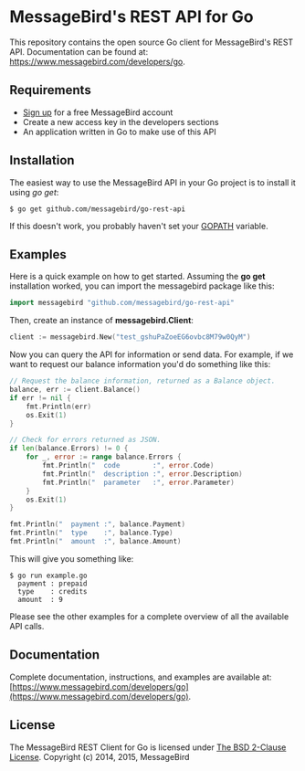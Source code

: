 MessageBird's REST API for Go
=============================
This repository contains the open source Go client for MessageBird's REST API. Documentation can be found at: https://www.messagebird.com/developers/go.

Requirements
------------
- [Sign up](https://www.messagebird.com/en/signup) for a free MessageBird account
- Create a new access key in the developers sections
- An application written in Go to make use of this API

Installation
------------
The easiest way to use the MessageBird API in your Go project is to install it using *go get*:

```
$ go get github.com/messagebird/go-rest-api
```

If this doesn't work, you probably haven't set your [GOPATH](https://code.google.com/p/go-wiki/wiki/GOPATH) variable.

Examples
--------
Here is a quick example on how to get started. Assuming the **go get** installation worked, you can import the messagebird package like this:

```go
import messagebird "github.com/messagebird/go-rest-api"
```

Then, create an instance of **messagebird.Client**:

```go
client := messagebird.New("test_gshuPaZoeEG6ovbc8M79w0QyM")
```

Now you can query the API for information or send data. For example, if we want to request our balance information you'd do something like this:

```go
// Request the balance information, returned as a Balance object.
balance, err := client.Balance()
if err != nil {
	fmt.Println(err)
	os.Exit(1)
}

// Check for errors returned as JSON.
if len(balance.Errors) != 0 {
	for _, error := range balance.Errors {
		fmt.Println("  code        :", error.Code)
		fmt.Println("  description :", error.Description)
		fmt.Println("  parameter   :", error.Parameter)
	}
	os.Exit(1)
}

fmt.Println("  payment :", balance.Payment)
fmt.Println("  type    :", balance.Type)
fmt.Println("  amount  :", balance.Amount)
```

This will give you something like:
```shell
$ go run example.go
  payment : prepaid
  type    : credits
  amount  : 9 
```

Please see the other examples for a complete overview of all the available API calls.

Documentation
-------------
Complete documentation, instructions, and examples are available at:
[https://www.messagebird.com/developers/go](https://www.messagebird.com/developers/go).

License
-------
The MessageBird REST Client for Go is licensed under [The BSD 2-Clause License](http://opensource.org/licenses/BSD-2-Clause). Copyright (c) 2014, 2015, MessageBird
